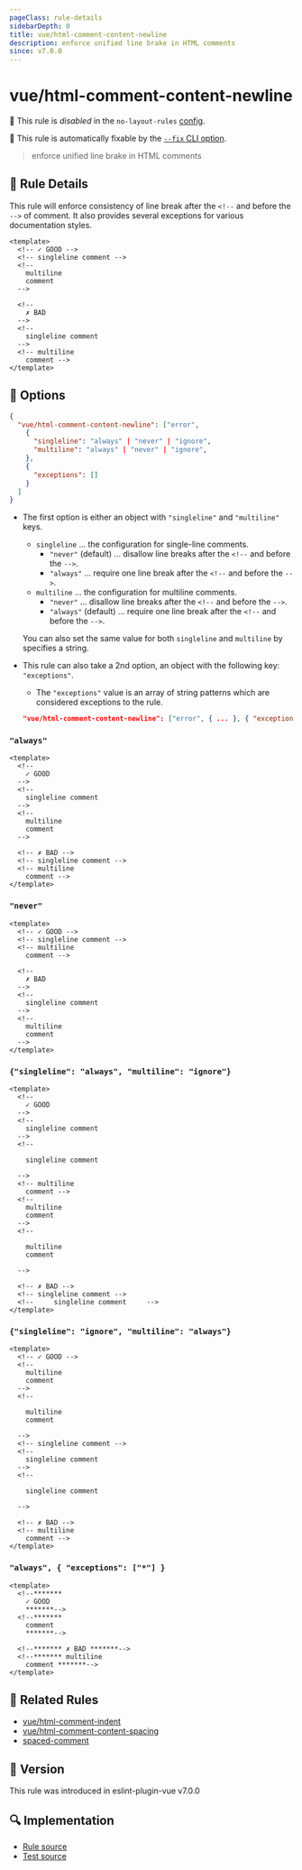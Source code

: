 ```yaml
---
pageClass: rule-details
sidebarDepth: 0
title: vue/html-comment-content-newline
description: enforce unified line brake in HTML comments
since: v7.0.0
---
```

# vue/html-comment-content-newline

🚫 This rule is *disabled* in the `no-layout-rules` [config](https://eslint.vuejs.org/user-guide/#bundle-configurations).

🔧 This rule is automatically fixable by the [`--fix` CLI option](https://eslint.org/docs/latest/user-guide/command-line-interface#--fix).

<!-- end auto-generated rule header -->

> enforce unified line brake in HTML comments

## :book: Rule Details

This rule will enforce consistency of line break after the `<!--` and before the `-->` of comment. It also provides several exceptions for various documentation styles.

<eslint-code-block fix :rules="{'vue/html-comment-content-newline': ['error']}">

```vue
<template>
  <!-- ✓ GOOD -->
  <!-- singleline comment -->
  <!--
    multiline
    comment
  -->

  <!--
    ✗ BAD
  -->
  <!--
    singleline comment
  -->
  <!-- multiline
    comment -->
</template>
```

</eslint-code-block>

## :wrench: Options

```json
{
  "vue/html-comment-content-newline": ["error",
    {
      "singleline": "always" | "never" | "ignore",
      "multiline": "always" | "never" | "ignore",
    },
    {
      "exceptions": []
    }
  ]
}
```

- The first option is either an object with `"singleline"` and `"multiline"` keys.
  - `singleline` ... the configuration for single-line comments.
    - `"never"` (default) ... disallow line breaks after the `<!--` and before the `-->`.
    - `"always"` ... require one line break after the `<!--` and before the `-->`.
  - `multiline` ... the configuration for multiline comments.
    - `"never"` ... disallow line breaks after the `<!--` and before the `-->`.
    - `"always"` (default) ... require one line break after the `<!--` and before the `-->`.

  You can also set the same value for both `singleline` and `multiline` by specifies a string.

- This rule can also take a 2nd option, an object with the following key: `"exceptions"`.
  - The `"exceptions"` value is an array of string patterns which are considered exceptions to the rule.

  ```json
  "vue/html-comment-content-newline": ["error", { ... }, { "exceptions": ["*"] }]
  ```

### `"always"`

<eslint-code-block fix :rules="{'vue/html-comment-content-newline': ['error', { 'singleline': 'always', 'multiline': 'always' }]}">

```vue
<template>
  <!--
    ✓ GOOD
  -->
  <!--
    singleline comment
  -->
  <!--
    multiline
    comment
  -->

  <!-- ✗ BAD -->
  <!-- singleline comment -->
  <!-- multiline
    comment -->
</template>
```

</eslint-code-block>

### `"never"`

<eslint-code-block fix :rules="{'vue/html-comment-content-newline': ['error', { 'singleline': 'never', 'multiline': 'never' }]}">

```vue
<template>
  <!-- ✓ GOOD -->
  <!-- singleline comment -->
  <!-- multiline
    comment -->

  <!--
    ✗ BAD
  -->
  <!--
    singleline comment
  -->
  <!--
    multiline
    comment
  -->
</template>
```

</eslint-code-block>

### `{"singleline": "always", "multiline": "ignore"}`

<eslint-code-block fix :rules="{'vue/html-comment-content-newline': ['error', { 'singleline': 'always', 'multiline': 'ignore' }]}">

```vue
<template>
  <!--
    ✓ GOOD
  -->
  <!--
    singleline comment
  -->
  <!--

    singleline comment

  -->
  <!-- multiline
    comment -->
  <!--
    multiline
    comment
  -->
  <!--

    multiline
    comment

  -->

  <!-- ✗ BAD -->
  <!-- singleline comment -->
  <!--     singleline comment     -->
</template>
```

</eslint-code-block>

### `{"singleline": "ignore", "multiline": "always"}`

<eslint-code-block fix :rules="{'vue/html-comment-content-newline': ['error', { 'singleline': 'ignore', 'multiline': 'always' }]}">

```vue
<template>
  <!-- ✓ GOOD -->
  <!--
    multiline
    comment
  -->
  <!--

    multiline
    comment

  -->
  <!-- singleline comment -->
  <!--
    singleline comment
  -->
  <!--

    singleline comment

  -->

  <!-- ✗ BAD -->
  <!-- multiline
    comment -->
</template>
```

</eslint-code-block>

### `"always", { "exceptions": ["*"] }`

<eslint-code-block fix :rules="{'vue/html-comment-content-newline': ['error', 'always', { 'exceptions': ['*'] }]}">

```vue
<template>
  <!--*******
    ✓ GOOD
    *******-->
  <!--*******
    comment
    *******-->

  <!--******* ✗ BAD *******-->
  <!--******* multiline
    comment *******-->
</template>
```

</eslint-code-block>

## :couple: Related Rules

- [vue/html-comment-indent](./html-comment-indent.md)
- [vue/html-comment-content-spacing](./html-comment-content-spacing.md)
- [spaced-comment](https://eslint.org/docs/rules/spaced-comment)

## :rocket: Version

This rule was introduced in eslint-plugin-vue v7.0.0

## :mag: Implementation

- [Rule source](https://github.com/vuejs/eslint-plugin-vue/blob/master/lib/rules/html-comment-content-newline.js)
- [Test source](https://github.com/vuejs/eslint-plugin-vue/blob/master/tests/lib/rules/html-comment-content-newline.js)
